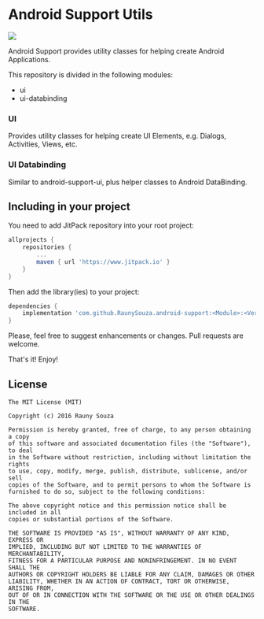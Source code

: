 # Android Support Utils

[![](https://www.jitpack.io/v/RaunySouza/android-support.svg)](https://www.jitpack.io/#RaunySouza/android-support)

Android Support provides utility classes for helping create Android Applications.

This repository is divided in the following modules:

* ui
* ui-databinding

### UI

Provides utility classes for helping create UI Elements, e.g. Dialogs, Activities, Views, etc.

### UI Databinding

Similar to android-support-ui, plus helper classes to Android DataBinding.

## Including in your project

You need to add JitPack repository into your root project:

```groovy
allprojects {
    repositories {
        ...
        maven { url 'https://www.jitpack.io' }
    }
}
```

Then add the library(ies) to your project:

```groovy
dependencies {
    implementation 'com.github.RaunySouza.android-support:<Module>:<Version>'
}
```

Please, feel free to suggest enhancements or changes. Pull requests are welcome.

That's it! Enjoy!

## License

    The MIT License (MIT)

    Copyright (c) 2016 Rauny Souza

    Permission is hereby granted, free of charge, to any person obtaining a copy
    of this software and associated documentation files (the "Software"), to deal
    in the Software without restriction, including without limitation the rights
    to use, copy, modify, merge, publish, distribute, sublicense, and/or sell
    copies of the Software, and to permit persons to whom the Software is
    furnished to do so, subject to the following conditions:

    The above copyright notice and this permission notice shall be included in all
    copies or substantial portions of the Software.

    THE SOFTWARE IS PROVIDED "AS IS", WITHOUT WARRANTY OF ANY KIND, EXPRESS OR
    IMPLIED, INCLUDING BUT NOT LIMITED TO THE WARRANTIES OF MERCHANTABILITY,
    FITNESS FOR A PARTICULAR PURPOSE AND NONINFRINGEMENT. IN NO EVENT SHALL THE
    AUTHORS OR COPYRIGHT HOLDERS BE LIABLE FOR ANY CLAIM, DAMAGES OR OTHER
    LIABILITY, WHETHER IN AN ACTION OF CONTRACT, TORT OR OTHERWISE, ARISING FROM,
    OUT OF OR IN CONNECTION WITH THE SOFTWARE OR THE USE OR OTHER DEALINGS IN THE
    SOFTWARE.

